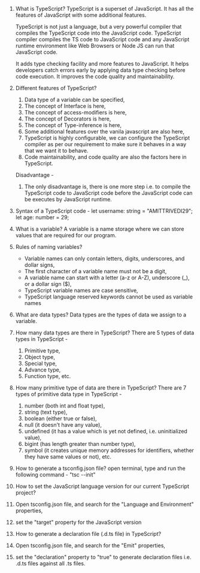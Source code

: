 1. What is TypeScript?
   TypeScript is a superset of JavaScript. It has all the features of JavaScript with some additional features.

   TypeScript is not just a language, but a very powerful compiler that compiles the TypeScript code into the JavaScript code. TypeScript compiler compiles the TS code to JavaScript code and any JavaScript runtime environment like Web Browsers or Node JS can run that JavaScript code.
   
   It adds type checking facility and more features to JavaScript. It helps developers catch errors early by applying data type checking before code execution. It improves the code quality and maintainability.

2. Different features of TypeScript?

   1. Data type of a variable can be specified,
   2. The concept of Interface is here,
   3. The concept of access-modifiers is here,
   4. The concept of Decorators is here,
   5. The concept of Type-inference is here,
   6. Some additional features over the vanila javascript are also here,
   7. TypeScript is highly configurable, we can configure the TypeScript compiler as per our requirement to make sure it behaves in a way that we want it to behave.
   8. Code maintainability, and code quality are also the factors here in TypeScript.

   Disadvantage -
   1. The only disadvantage is, there is one more step i.e. to compile the TypeScript code to JavaScript code before the JavaScript code can be executes by JavaScript runtime.

3. Syntax of a TypeScript code -
   let username: string = "AMITTRIVEDI29";
   let age: number = 29;

4. What is a variable?
   A variable is a name storage where we can store values that are required for our program.

5. Rules of naming variables?
   - Variable names can only contain letters, digits, underscores, and dollar signs,
   - The first character of a variable name must not be a digit,
   - A variable name can start with a letter (a-z or A-Z), underscore (_), or a dollar sign ($),
   - TypeScript variable names are case sensitive,
   - TypeScript language reserved keywords cannot be used as variable names

6. What are data types?
   Data types are the types of data we assign to a variable.

7. How many data types are there in TypeScript?
   There are 5 types of data types in TypeScript -

   1. Primitive type,
   2. Object type,
   3. Special type,
   4. Advance type,
   5. Function type, etc.

8. How many primitive type of data are there in TypeScript?
   There are 7 types of primitive data type in TypeScript -

   1. number (both int and float type),
   2. string (text type),
   3. boolean (either true or false),
   4. null (it doesn't have any value),
   5. undefined (it has a value which is yet not defined, i.e. uninitialized value),
   6. bigint (has length greater than number type),
   7. symbol (it creates unique memory addresses for identifiers, whether they have same values or not), etc.

9. How to generate a tsconfig.json file?
   open terminal, type and run the following command -
   "tsc --init"

10. How to set the JavaScript language version for our current TypeScript project?

   1. Open tsconfig.json file, and search for the "Language and Environment" properties,
   2. set the "target" property for the JavaScript version

11. How to generate a declaration file (.d.ts file) in TypeScript?
   1. Open tsconfig.json file, and search for the "Emit" properties,
   2. set the "declaration" property to "true" to generate declaration files i.e. .d.ts files against all .ts files.
